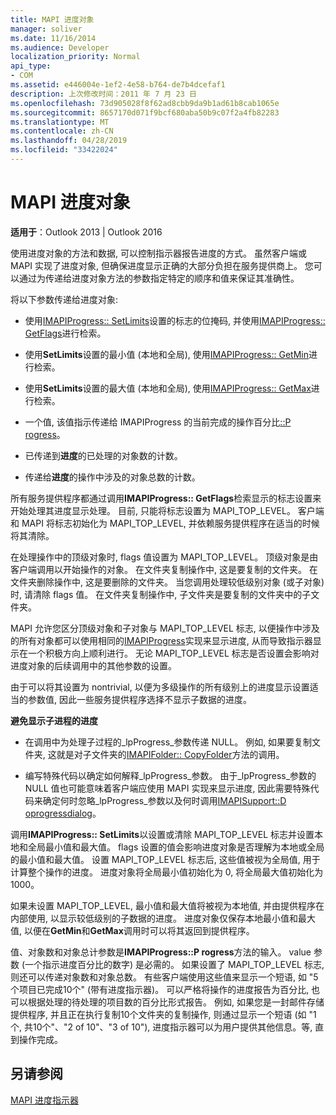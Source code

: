 ```yaml
---
title: MAPI 进度对象
manager: soliver
ms.date: 11/16/2014
ms.audience: Developer
localization_priority: Normal
api_type:
- COM
ms.assetid: e446004e-1ef2-4e58-b764-de7b4dcefaf1
description: 上次修改时间：2011 年 7 月 23 日
ms.openlocfilehash: 73d905028f8f62ad8cbb9da9b1ad61b8cab1065e
ms.sourcegitcommit: 8657170d071f9bcf680aba50b9c07f2a4fb82283
ms.translationtype: MT
ms.contentlocale: zh-CN
ms.lasthandoff: 04/28/2019
ms.locfileid: "33422024"
---
```

# <a name="mapi-progress-objects"></a>MAPI 进度对象

  
  
**适用于**：Outlook 2013 | Outlook 2016 
  
使用进度对象的方法和数据, 可以控制指示器报告进度的方式。 虽然客户端或 MAPI 实现了进度对象, 但确保进度显示正确的大部分负担在服务提供商上。 您可以通过为传递给进度对象方法的参数指定特定的顺序和值来保证其准确性。
  
将以下参数传递给进度对象:
  
- 使用[IMAPIProgress:: SetLimits](imapiprogress-setlimits.md)设置的标志的位掩码, 并使用[IMAPIProgress:: GetFlags](imapiprogress-getflags.md)进行检索。
    
- 使用**SetLimits**设置的最小值 (本地和全局), 使用[IMAPIProgress:: GetMin](imapiprogress-getmin.md)进行检索。
    
- 使用**SetLimits**设置的最大值 (本地和全局), 使用[IMAPIProgress:: GetMax](imapiprogress-getmax.md)进行检索。
    
- 一个值, 该值指示传递给 IMAPIProgress 的当前完成的操作百分比[::P rogress](imapiprogress-progress.md)。
    
- 已传递到**进度**的已处理的对象数的计数。
    
- 传递给**进度**的操作中涉及的对象总数的计数。
    
所有服务提供程序都通过调用**IMAPIProgress:: GetFlags**检索显示的标志设置来开始处理其进度显示处理。 目前, 只能将标志设置为 MAPI_TOP_LEVEL。 客户端和 MAPI 将标志初始化为 MAPI_TOP_LEVEL, 并依赖服务提供程序在适当的时候将其清除。 
  
在处理操作中的顶级对象时, flags 值设置为 MAPI_TOP_LEVEL。 顶级对象是由客户端调用以开始操作的对象。 在文件夹复制操作中, 这是要复制的文件夹。 在文件夹删除操作中, 这是要删除的文件夹。 当您调用处理较低级别对象 (或子对象) 时, 请清除 flags 值。 在文件夹复制操作中, 子文件夹是要复制的文件夹中的子文件夹。 
  
MAPI 允许您区分顶级对象和子对象与 MAPI_TOP_LEVEL 标志, 以便操作中涉及的所有对象都可以使用相同的[IMAPIProgress](imapiprogressiunknown.md)实现来显示进度, 从而导致指示器显示在一个积极方向上顺利进行。 无论 MAPI_TOP_LEVEL 标志是否设置会影响对进度对象的后续调用中的其他参数的设置。 
  
由于可以将其设置为 nontrivial, 以便为多级操作的所有级别上的进度显示设置适当的参数值, 因此一些服务提供程序选择不显示子数据的进度。 
  
 **避免显示子进程的进度**
  
- 在调用中为处理子过程的_lpProgress_参数传递 NULL。 例如, 如果要复制文件夹, 这就是对子文件夹的[IMAPIFolder:: CopyFolder](imapifolder-copyfolder.md)方法的调用。 
    
- 编写特殊代码以确定如何解释_lpProgress_参数。 由于_lpProgress_参数的 NULL 值也可能意味着客户端应使用 MAPI 实现来显示进度, 因此需要特殊代码来确定何时忽略_lpProgress_参数以及何时调用[IMAPISupport::D oprogressdialog](imapisupport-doprogressdialog.md)。
    
调用**IMAPIProgress:: SetLimits**以设置或清除 MAPI_TOP_LEVEL 标志并设置本地和全局最小值和最大值。 flags 设置的值会影响进度对象是否理解为本地或全局的最小值和最大值。 设置 MAPI_TOP_LEVEL 标志后, 这些值被视为全局值, 用于计算整个操作的进度。 进度对象将全局最小值初始化为 0, 将全局最大值初始化为1000。 
  
如果未设置 MAPI_TOP_LEVEL, 最小值和最大值将被视为本地值, 并由提供程序在内部使用, 以显示较低级别的子数据的进度。 进度对象仅保存本地最小值和最大值, 以便在**GetMin**和**GetMax**调用时可以将其返回到提供程序。 
  
值、对象数和对象总计参数是**IMAPIProgress::P rogress**方法的输入。 value 参数 (一个指示进度百分比的数字) 是必需的。 如果设置了 MAPI_TOP_LEVEL 标志, 则还可以传递对象数和对象总数。 有些客户端使用这些值来显示一个短语, 如 "5 个项目已完成10个" (带有进度指示器)。 可以严格将操作的进度报告为百分比, 也可以根据处理的待处理的项目数的百分比形式报告。 例如, 如果您是一封邮件存储提供程序, 并且正在执行复制10个文件夹的复制操作, 则通过显示一个短语 (如 "1 个, 共10个"、"2 of 10"、"3 of 10"), 进度指示器可以为用户提供其他信息。等, 直到操作完成。 
  
## <a name="see-also"></a>另请参阅



[MAPI 进度指示器](mapi-progress-indicators.md)

